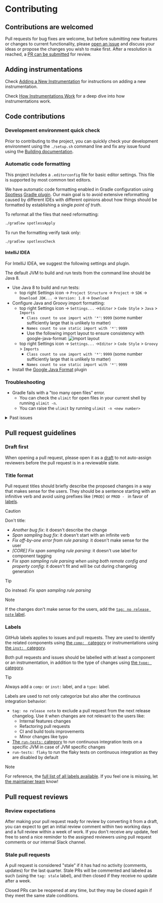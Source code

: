 # Contributing

## Contributions are welcomed

Pull requests for bug fixes are welcome, but before submitting new features or changes to current
functionality, please [open an issue](https://github.com/DataDog/dd-trace-java/issues/new)
and discuss your ideas or propose the changes you wish to make first. After a resolution is reached, a [PR can be
submitted](#pull-request-guidelines) for review.

## Adding instrumentations

Check [Adding a New Instrumentation](docs/add_new_instrumentation.md) for instructions on adding a new instrumentation.

Check [How Instrumentations Work](docs/how_instrumentations_work.md) for a deep dive into how instrumentations work.

## Code contributions

### Development environment quick check

Prior to contributing to the project, you can quickly check your development environment using the `./setup.sh` command
line and fix any issue found using the [Building documentation](BUILDING.md).

### Automatic code formatting

This project includes a `.editorconfig` file for basic editor settings.
This file is supported by most common text editors.

We have automatic code formatting enabled in Gradle configuration using [Spotless](https://github.com/diffplug/spotless)
[Gradle plugin](https://github.com/diffplug/spotless/tree/master/plugin-gradle).
Our main goal is to avoid extensive reformatting caused by different IDEs with different opinions about how things should
be formatted by establishing a single _point of truth_.

To reformat all the files that need reformatting:

```bash
./gradlew spotlessApply
```

To run the formatting verify task only:

```bash
./gradlew spotlessCheck
```

#### IntelliJ IDEA

For IntelliJ IDEA, we suggest the following settings and plugin.

The default JVM to build and run tests from the command line should be Java 8.

* Use Java 8 to build and run tests:
  * top right Settings icon -> `Project Structure` -> `Project` -> `SDK` -> `Download JDK...` -> `Version: 1.8` -> `Download`
* Configure Java and Groovy import formatting:  
  * top right Settings icon -> `Settings...` ->`Editor` > `Code Style` > `Java` > `Imports`
    * `Class count to use import with '*'`: `9999` (some number sufficiently large that is unlikely to matter)
    * `Names count to use static import with '*'`: `9999`
    * Use the following import layout to ensure consistency with google-java-format:
      ![import layout](https://user-images.githubusercontent.com/734411/43430811-28442636-94ae-11e8-86f1-f270ddcba023.png)
  * top right Settings icon -> `Settings...` ->`Editor` > `Code Style` > `Groovy` > `Imports`
    * `Class count to use import with '*'`: `9999` (some number sufficiently large that is unlikely to matter)
    * `Names count to use static import with '*'`: `9999`
* Install the [Google Java Format](https://plugins.jetbrains.com/plugin/8527-google-java-format) plugin

### Troubleshooting

* Gradle fails with a "too many open files" error.
    * You can check the `ulimit` for open files in your current shell by running `ulimit -n`.
    * You can raise the `ulimit` by running `ulimit -n <new number>`

<details>
  <summary>Past issues</summary>

* When Gradle is building the project, the
  error `Could not find netty-transport-native-epoll-4.1.43.Final-linux-x86_64.jar` is shown.
    * Execute `rm -rf  ~/.m2/repository/io/netty/netty-transport*` in a Terminal and re-build.

* IntelliJ 2021.3
  complains `Failed to find KotlinGradleProjectData for GradleSourceSetData` https://youtrack.jetbrains.com/issue/KTIJ-20173.
    * Switch to `IntelliJ IDEA CE 2021.2.3`.

* IntelliJ Gradle fails to import the project with `JAVA_11_HOME must be set to build Java 11 code`.
    * A workaround is to run IntelliJ from your terminal with `JAVA_11_HOME`.
    * In order to verify what's visible from IntelliJ, use the `Add Configuration` bar and go
      to `Add New` -> `Gradle` -> `Environmental Variables`.
</details>

## Pull request guidelines

### Draft first

When opening a pull request, please open it as a [draft](https://github.blog/2019-02-14-introducing-draft-pull-requests/) to not auto-assign reviewers before the pull request is in a reviewable state.

### Title format

Pull request titles should briefly describe the proposed changes in a way that makes sense for the users.
They should be a sentence starting with an infinitive verb and avoid using prefixes like `[PROD]` or `PROD - ` in favor of [labels](#labels).

>[!CAUTION]
> Don't title:
> * _Another bug fix_: it doesn't describe the change 
> * _Span sampling bug fix_: it doesn't start with an infinite verb
> * _Fix off-by-one error from rule parsing_: it doesn't make sense for the user
> * _[CORE] Fix span sampling rule parsing_: it doesn't use label for component tagging
> * _Fix span sampling rule parsing when using both remote config and property config_: it doesn't fit and will be cut during changelog generation

>[!TIP]
> Do instead: _Fix span sampling rule parsing_

>[!NOTE]
> If the changes don't make sense for the users, add the [`tag: no release note` label](#labels).

### Labels

GitHub labels applies to issues and pull requests.
They are used to identify the related components using [the `comp: ` category](https://github.com/DataDog/dd-trace-java/labels?q=comp%3A) or instrumentations using [the `inst: ` category](https://github.com/DataDog/dd-trace-java/labels?q=inst%3A).

Both pull requests and issues should be labelled with at least a component or an instrumentation, in addition to the type of changes using [the `type: ` category](https://github.com/DataDog/dd-trace-java/labels?q=type).

>[!TIP]
> Always add a `comp:` or `inst:` label, and a `type:` label. 

Labels are used to not only categorize but also alter the continuous integration behavior:

* `tag: no release note` to exclude a pull request from the next release changelog. Use it when changes are not relevant to the users like:
  * Internal features changes
  * Refactoring pull requests
  * CI and build tools improvements
  * Minor changes like typo
* [The `run-tests:` category](https://github.com/DataDog/dd-trace-java/labels?q=run-tests%3A) to run continuous integration tests on a specific JVM in case of JVM specific changes
* `run-tests: flaky` to run the flaky tests on continuous integration as they are disabled by default

>[!NOTE]
> For reference, the [full list of all labels available](https://github.com/DataDog/dd-trace-java/labels).
> If you feel one is missing, let [the maintainer team](https://github.com/orgs/DataDog/teams/apm-java) know!

## Pull request reviews

### Review expectations

After making your pull request ready for review by converting it from a draft, you can expect to get an initial review comment within two working days and a full review within a week of work.
If you don't receive any update, feel free to send a nice reminder to the assigned reviewers using pull request comments or our internal Slack channel.

### Stale pull requests

A pull request is considered "stale" if it has had no activity (comments, updates) for the last quarter.
Stale PRs will be commented and labeled as such (using the `tag: stale` label), and then closed if they receive no update after a week.

Closed PRs can be reopened at any time, but they may be closed again if they meet the same stale conditions.
